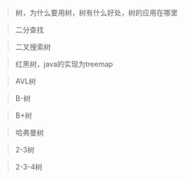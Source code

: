 >树，为什么要用树，树有什么好处，树的应用在哪里

>二分查找

>二叉搜索树

>红黑树，java的实现为treemap

>AVL树

>B-树

>B+树

>哈弗曼树

>2-3树

>2-3-4树